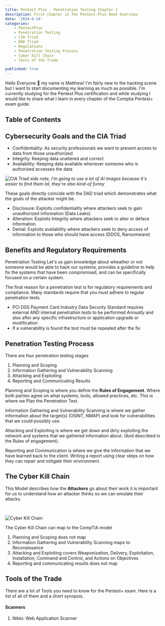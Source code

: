 ```yaml
---
title: Pentest Plus - Penetration Testing Chapter 1
description: First Chapter in The Pentest-Plus Book Overview
date: '2024-6-24'
categories:
    - PentestPlus
    - Penetration Testing
    - CIA Triad
    - DAD Triad
    - Regulations
    - Penetration Testing Process
    - Cyber Kill Chain
    - Tools of the Trade

published: true
---
```

Hello Everyone 👋 my name is Matthew!
I'm fairly new to the hacking scene but I want to start documenting my learning as much as possible. I'm currently studying for the Pentest Plus certification and while studying I would like to share what I learn in every chapter of the Comptia Pentest+ exam guide. 

## Table of Contents

## Cybersecurity Goals and the CIA Triad

- Confidentiality: As security professionals we want to prevent access to data from those unauthorized
- Integrity: Keeping data unaltered and correct
- Availability: Keeping data available whenever someone who is authorized accesses the data

![CIA Triad](CIA_Triad.png) 
*side note, I'm going to use a lot of AI images because it's easier to find them lol, they're also kind-of funny*

These goals directly coincide with the DAD triad which demonstrates what the goals of the attacker might be.

- Disclosure: Exploits confidentiality where attackers seek to gain unauthorized information (Data Leaks)
- Alteration: Exploits Integrity where attackers seek to alter or deface information 
- Denial: Exploits availability where attackers seek to deny access of information to those who should have access (DDOS, Ransomware)

## Benefits and Regulatory Requirements

Penetriation Testing Let's us gain knowledge about wheather or not someone would be able to hack our systems, provides a guideline to help fix the systems that have been compromised, and can be specifically focused on a certain system. 

The final reason for a penetration test is for regulatory requirements and compliance. Many standards require that you must adhere to regular penetration tests. 

- PCI DSS Payment Card Industry Data Security Standard requires external AND internal penetration tests to be performed *Annually* and also after any specific infrastructure or application upgrade or modification
- If a vulnerability is found the test must be repeated after the fix

## Penetration Testing Process

There are four penetration testing stages

1. Planning and Scoping
2. Information Gathering and Vulnerability Scanning
3. Attacking and Exploiting
4. Reporting and Communicating Results

Planning and Scoping is where you define the **Rules of Engagement**. Where both parties agree on what systems, tools, allowed practices, etc. This is where we Plan the Penetration Test.

Information Gathering and Vulnerability Scanning is where we gather information about the target(s) (OSINT, NMAP) and look for vulnerabilities that we could possibly use. 

Attacking and Exploiting is where we get down and dirty exploiting the network and systems that we gathered information about. (And described in the Rules of engagement).

Reporting and Communication is where we give the information that we have learned back to the client. Writing a report using clear steps on how they can repair and mitigate their environment. 

## The Cyber Kill Chain

This Model describes how the **Attackers** go about their work it is important for us to understand how an attacker thinks so we can emulate their attacks. 

<br>

![Cyber Kill Chain](cyberkillchain.png) 

The Cyber Kill Chain can map to the CompTIA model

1. Planning and Scoping does not map
2. Information Gathering and Vulnerability Scanning maps to Reconaissance
3. Attacking and Exploiting covers Weaponization, Delivery, Exploitation, Installation, Command and Control, and Actions on Objectives
4. Reporting and communicating results does not map

## Tools of the Trade

There are a lot of Tools you need to know for the Pentest+ exam. Here is a list of all of them and a short synopsis.

<h4>Scanners</h4>

1. Nikto: Web Application Scanner




